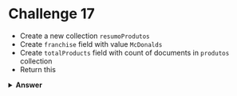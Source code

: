 # Challenge 17
- Create a new collection `resumoProdutos`
- Create `franchise` field with value `McDonalds`
- Create `totalProducts` field with count of documents in `produtos` collection
- Return this

<details>
  <summary><strong>Answer</strong></summary>

  ```js
  db.resumoProdutos
    .insert({ franquia: "McDonalds", totalProdutos: db.produtos.countDocuments({}) });

  db.resumoProdutos
    .find({}, { _id: 0, franquia: 1, totalProdutos: 1 });
  ```
</details>